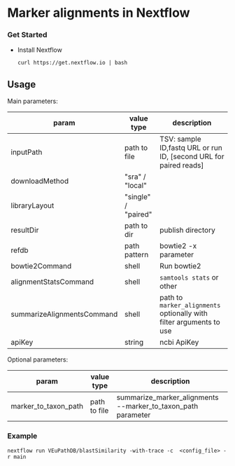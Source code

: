 # Marker alignments in Nextflow

### Get Started
  * Install Nextflow
    
    `curl https://get.nextflow.io | bash`

## Usage

Main parameters:

| param         | value type        | description  |
| ------------- | ------------- | ------------ |
| inputPath  | path to file | TSV: sample ID,fastq URL or run ID, [second URL for paired reads] |
| downloadMethod | "sra" / "local" | |
| libraryLayout | "single" / "paired" | |
| resultDir  | path to dir  | publish directory |
| refdb | path pattern | bowtie2 -x parameter |
| bowtie2Command | shell | Run bowtie2 |
| alignmentStatsCommand | shell | `samtools stats` or other |
| summarizeAlignmentsCommand | shell | path to `marker_alignments` optionally with filter arguments to use|
| apiKey | string | ncbi ApiKey |

Optional parameters:

| param         | value type        | description  |
| ------------- | ------------- | ------------ |
| marker_to_taxon_path | path to file | summarize_marker_alignments --marker_to_taxon_path parameter |

### Example 

 `nextflow run VEuPathDB/blastSimilarity -with-trace -c  <config_file> -r main`

